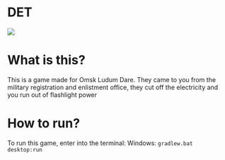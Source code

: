 # DET

![](https://raw.githubusercontent.com/i55maximus55i-games/Ludum-Dare-38-Terrarum/master/github/Terrarum.png)


#  What is this?

This is a game made for Omsk Ludum Dare.
They came to you from the military registration and enlistment office, they cut off the electricity and you run out of flashlight power


# How to run?
To run this game, enter into the terminal:
Windows: `gradlew.bat desktop:run`

